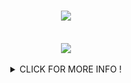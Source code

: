 <h1 align="center">
   <img src="https://readme-typing-svg.herokuapp.com/?font=Orbitron&pause=600&color=00F71E&size=20&center=true&vCenter=true&weight=600&&duration=4000&width=500&height=70&duration=4000&lines=Hello+there+!+;My+name+is+FLORENT+BACCARD;I'm+26+years+old;I+live+in+France;And+i'm+a+full+stack+developer+student;" />
</h1>

<br clear="both">

<div align="center">
  <img src="https://profile-counter.glitch.me/florentbaccard/count.svg?"  />
</div>

<br clear="both">

<details/>
<summary align="center">CLICK FOR MORE INFO !</summary>

###

<br clear="both">

<h3 align="center"><img src="https://user-images.githubusercontent.com/74038190/216112957-034e1f8b-5468-4857-8512-9cd2bac35bb6.png" alt="Handshake" width="32" height="24px" /> Connect with Me</h3>

###

<div align="center">
 <a href="mailto:florentextrassiaz@hotmail.com"><img src="https://img.shields.io/badge/Gmail-EA4335.svg?style=for-the-badge&logo=Gmail&logoColor=white" alt="email of Florent Baccard" /></a>
 <a href=""><img src="https://img.shields.io/badge/Discord-5865F2.svg?style=for-the-badge&logo=Discord&logoColor=white" alt="profile of Discord with username Flo_bcd" " ></a>
 <a href="https://fr.linkedin.com/in/florent-baccard-2256002b8"><img src="https://img.shields.io/badge/LinkedIn-0A66C2.svg?style=for-the-badge&logo=LinkedIn&logoColor=white" alt="profile of LinkedIn with username Florent Baccard" /></a>
  
</div>

 <br clear="both">

## <img src='https://user-images.githubusercontent.com/74038190/206662607-d9e7591e-bbf9-42f9-9386-29efc927bc16.gif' width="28px" height="24px" align="center" > My Technical Skills 

<p>
   <a>
    <img src="https://skillicons.dev/icons?i=js,html,css,sass,bootstrap,php,mysql,git,github,vscode,wordpress,discord,figma,ps,pr," />
  </a>
</p>

<!-- ![My Skills](https://skillicons.dev/icons?i=js,html,css,sass,bootstrap,php,mysql,git,github,vscode,wordpress,discord,figma,ps,pr,&perline=6&align) -->

### 🖥️ Programming Languages :
- JavaScript (JS)
- HTML
- CSS
- SCSS
- PHP

### 🛠️ Development Tools and Environments :
- Git
- GitHub
- Visual Studio Code (VSCode)

### 📚 Frameworks and Libraries :
- Bootstrap
- WordPress ( CMS )
- SASS

### 🗃️ Databases :
- MySQL

### 🎨 Design and Collaboration Tools :
- Discord
- Figma
- Adobe Photoshop (PS)
- Adobe Premiere (PR)

###